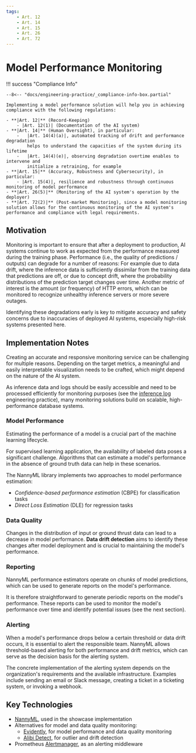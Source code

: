 ```yaml
---
tags:
    - Art. 12
    - Art. 14
    - Art. 15
    - Art. 26
    - Art. 72
---
```


# Model Performance Monitoring

!!! success "Compliance Info"

    --8<-- "docs/engineering-practice/_compliance-info-box.partial"

    Implementing a model performance solution will help you in achieving compliance with the following regulations:

    - **|Art. 12|** (Record-Keeping)
        - |Art. 12(1)| (Documentation of the AI system)
    - **|Art. 14|** (Human Oversight), in particular:
        -   |Art. 14(4)(a)|, automated tracking of drift and performance degradation
            helps to understand the capacities of the system during its lifetime
        -   |Art. 14(4)(e)|, observing degradation overtime enables to intervene and
            initialize a retraining, for example
    - **|Art. 15|** (Accuracy, Robustness and Cybersecurity), in particular:
        - |Art. 15(4)|, resilience and robustness through continuous monitoring of model performance
    - **|Art. 26(5)|** (Monitoring of the AI system's operation by the deployer)
    - **|Art. 72(2)|** (Post-market Monitoring), since a model monitoring solution allows for the continuous monitoring of the AI system's performance and compliance with legal requirements.

## Motivation

Monitoring is important to ensure that after a deployment to production, AI systems continue to work as expected from the performance measured during the training phase.
Performance (i.e., the quality of predictions / outputs) can degrade for a number of reasons:
For example due to data drift, where the inference data is sufficiently dissimilar from the training data that predictions are off, or due to concept drift, where the probability distributions of the prediction target changes over time.
Another metric of interest is the amount (or frequency) of HTTP errors, which can be monitored to recognize unhealthy inference servers or more severe outages.

Identifying these degradations early is key to mitigate accuracy and safety concerns due to inaccuracies of deployed AI systems, especially high-risk systems presented here.

## Implementation Notes

Creating an accurate and responsive monitoring service can be challenging for multiple reasons.
Depending on the target metrics, a meaningful and easily interpretable visualization needs to be crafted, which might depend on the nature of the AI system.

As inference data and logs should be easily accessible and need to be processed efficiently for monitoring purposes (see the [inference log](inference-log.md) engineering practice), many monitoring solutions build on scalable, high-performance database systems.

### Model Performance

Estimating the performance of a model is a crucial part of the machine learning lifecycle.

For supervised learning application, the availability of labeled data poses a significant challenge.
Algorithms that can estimate a model's performance in the absence of ground truth data can help in these scenarios.

The NannyML library implements two approaches to model performance estimation:

-   _Confidence-based performance estimation_ (CBPE) for classification tasks
-   _Direct Loss Estimation_ (DLE) for regression tasks

### Data Quality

Changes in the distribution of input or ground thrust data can lead to a decrease in model performance.
**Data drift detection** aims to identify these changes after model deployment and is crucial to maintaining the model's performance.

### Reporting

NannyML performance estimators operate on _chunks_ of model predictions, which can be used to generate reports on the model's performance.

It is therefore straightforward to generate periodic reports on the model's performance.
These reports can be used to monitor the model's performance over time and identify potential issues (see the next section).

### Alerting

When a model's performance drops below a certain threshold or data drift occurs, it is essential to alert the responsible team.
NannyML allows threshold-based alerting for both performance and drift metrics, which can serve as the decision basis for the alerting system.

The concrete implementation of the alerting system depends on the organization's requirements and the available infrastructure.
Examples include sending an email or Slack message, creating a ticket in a ticketing system, or invoking a webhook.

## Key Technologies

-   [NannyML](https://www.nannyml.com/library), used in the showcase implementation
-   Alternatives for model and data quality monitoring:
    -   [Evidently](https://www.evidentlyai.com/evidently-oss), for model performance and data quality monitoring
    -   [Alibi Detect](https://docs.seldon.io/projects/alibi-detect/en/stable/), for outlier and drift detection
-   Prometheus [Alertmanager](https://prometheus.io/docs/alerting/alertmanager/), as an alerting middleware
